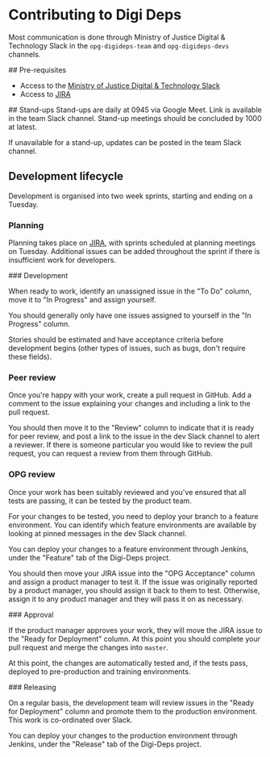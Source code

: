 # Contributing to Digi Deps

Most communication is done through Ministry of Justice Digital & Technology Slack in the `opg-digideps-team` and `opg-digideps-devs` channels.

## Pre-requisites

- Access to the [Ministry of Justice Digital & Technology Slack](https://mojdt.slack.com/)
- Access to [JIRA](https://opgtransform.atlassian.net/secure/RapidBoard.jspa?projectKey=DDPB)

## Stand-ups
Stand-ups are daily at 0945 via Google Meet. Link is available in the team Slack channel. Stand-up meetings should be concluded by 1000 at latest.

If unavailable for a stand-up, updates can be posted in the team Slack channel.

## Development lifecycle

Development is organised into two week sprints, starting and ending on a Tuesday.

### Planning

Planning takes place on [JIRA](https://opgtransform.atlassian.net/secure/RapidBoard.jspa?projectKey=DDPB), with sprints scheduled at planning meetings on Tuesday. Additional issues can be added throughout the sprint if there is insufficient work for developers.

### Development

When ready to work, identify an unassigned issue in the "To Do" column, move it to "In Progress" and assign yourself.

You should generally only have one issues assigned to yourself in the "In Progress" column.

Stories should be estimated and have acceptance criteria before development begins (other types of issues, such as bugs, don't require these fields).

### Peer review

Once you're happy with your work, create a pull request in GitHub. Add a comment to the issue explaining your changes and including a link to the pull request.

You should then move it to the "Review" column to indicate that it is ready for peer review, and post a link to the issue in the dev Slack channel to alert a reviewer. If there is someone particular you would like to review the pull request, you can request a review from them through GitHub.

### OPG review

Once your work has been suitably reviewed and you've ensured that all tests are passing, it can be tested by the product team.

For your changes to be tested, you need to deploy your branch to a feature environment. You can identify which feature environments are available by looking at pinned messages in the dev Slack channel.

You can deploy your changes to a feature environment through Jenkins, under the "Feature" tab of the Digi-Deps project.

You should then move your JIRA issue into the "OPG Acceptance" column and assign a product manager to test it. If the issue was originally reported by a product manager, you should assign it back to them to test. Otherwise, assign it to any product manager and they will pass it on as necessary.

### Approval

If the product manager approves your work, they will move the JIRA issue to the "Ready for Deployment" column. At this point you should complete your pull request and merge the changes into `master`.

At this point, the changes are automatically tested and, if the tests pass, deployed to pre-production and training environments.

### Releasing

On a regular basis, the development team will review issues in the "Ready for Deployment" column and promote them to the production environment. This work is co-ordinated over Slack.

You can deploy your changes to the production environment through Jenkins, under the "Release" tab of the Digi-Deps project.